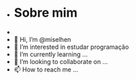 -  # Sobre mim
- 
-   👋 Hi, I’m @miselhen
- 👀 I’m interested in estudar programação
- 🌱 I’m currently learning ...
- 💞️ I’m looking to collaborate on ...
- 📫 How to reach me ...

<!---
miselhen/miselhen is a ✨ special ✨ repository because its `README.md` (this file) appears on your GitHub profile.
You can click the Preview link to take a look at your changes.
--->
